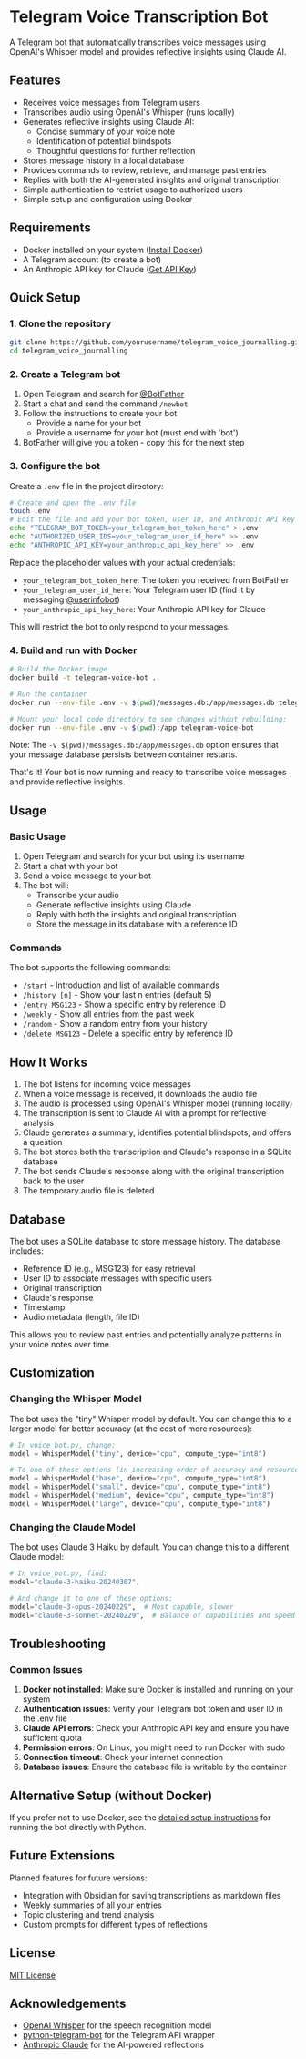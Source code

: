 # Telegram Voice Transcription Bot

A Telegram bot that automatically transcribes voice messages using OpenAI's Whisper model and provides reflective insights using Claude AI.

## Features

- Receives voice messages from Telegram users
- Transcribes audio using OpenAI's Whisper (runs locally)
- Generates reflective insights using Claude AI:
  - Concise summary of your voice note
  - Identification of potential blindspots
  - Thoughtful questions for further reflection
- Stores message history in a local database
- Provides commands to review, retrieve, and manage past entries
- Replies with both the AI-generated insights and original transcription
- Simple authentication to restrict usage to authorized users
- Simple setup and configuration using Docker

## Requirements

- Docker installed on your system ([Install Docker](https://docs.docker.com/get-docker/))
- A Telegram account (to create a bot)
- An Anthropic API key for Claude ([Get API Key](https://console.anthropic.com/))

## Quick Setup

### 1. Clone the repository

```bash
git clone https://github.com/yourusername/telegram_voice_journalling.git
cd telegram_voice_journalling
```

### 2. Create a Telegram bot

1. Open Telegram and search for [@BotFather](https://t.me/BotFather)
2. Start a chat and send the command `/newbot`
3. Follow the instructions to create your bot
   - Provide a name for your bot
   - Provide a username for your bot (must end with 'bot')
4. BotFather will give you a token - copy this for the next step

### 3. Configure the bot

Create a `.env` file in the project directory:

```bash
# Create and open the .env file
touch .env
# Edit the file and add your bot token, user ID, and Anthropic API key
echo "TELEGRAM_BOT_TOKEN=your_telegram_bot_token_here" > .env
echo "AUTHORIZED_USER_IDS=your_telegram_user_id_here" >> .env
echo "ANTHROPIC_API_KEY=your_anthropic_api_key_here" >> .env
```

Replace the placeholder values with your actual credentials:
- `your_telegram_bot_token_here`: The token you received from BotFather
- `your_telegram_user_id_here`: Your Telegram user ID (find it by messaging [@userinfobot](https://t.me/userinfobot))
- `your_anthropic_api_key_here`: Your Anthropic API key for Claude

This will restrict the bot to only respond to your messages.

### 4. Build and run with Docker

```bash
# Build the Docker image
docker build -t telegram-voice-bot .

# Run the container
docker run --env-file .env -v $(pwd)/messages.db:/app/messages.db telegram-voice-bot

# Mount your local code directory to see changes without rebuilding:
docker run --env-file .env -v $(pwd):/app telegram-voice-bot
```

Note: The `-v $(pwd)/messages.db:/app/messages.db` option ensures that your message database persists between container restarts.

That's it! Your bot is now running and ready to transcribe voice messages and provide reflective insights.

## Usage

### Basic Usage

1. Open Telegram and search for your bot using its username
2. Start a chat with your bot
3. Send a voice message to your bot
4. The bot will:
   - Transcribe your audio
   - Generate reflective insights using Claude
   - Reply with both the insights and original transcription
   - Store the message in its database with a reference ID

### Commands

The bot supports the following commands:

- `/start` - Introduction and list of available commands
- `/history [n]` - Show your last n entries (default 5)
- `/entry MSG123` - Show a specific entry by reference ID
- `/weekly` - Show all entries from the past week
- `/random` - Show a random entry from your history
- `/delete MSG123` - Delete a specific entry by reference ID

## How It Works

1. The bot listens for incoming voice messages
2. When a voice message is received, it downloads the audio file
3. The audio is processed using OpenAI's Whisper model (running locally)
4. The transcription is sent to Claude AI with a prompt for reflective analysis
5. Claude generates a summary, identifies potential blindspots, and offers a question
6. The bot stores both the transcription and Claude's response in a SQLite database
7. The bot sends Claude's response along with the original transcription back to the user
8. The temporary audio file is deleted

## Database

The bot uses a SQLite database to store message history. The database includes:

- Reference ID (e.g., MSG123) for easy retrieval
- User ID to associate messages with specific users
- Original transcription
- Claude's response
- Timestamp
- Audio metadata (length, file ID)

This allows you to review past entries and potentially analyze patterns in your voice notes over time.

## Customization

### Changing the Whisper Model

The bot uses the "tiny" Whisper model by default. You can change this to a larger model for better accuracy (at the cost of more resources):

```python
# In voice_bot.py, change:
model = WhisperModel("tiny", device="cpu", compute_type="int8")

# To one of these options (in increasing order of accuracy and resource usage):
model = WhisperModel("base", device="cpu", compute_type="int8")
model = WhisperModel("small", device="cpu", compute_type="int8")
model = WhisperModel("medium", device="cpu", compute_type="int8")
model = WhisperModel("large", device="cpu", compute_type="int8")
```

### Changing the Claude Model

The bot uses Claude 3 Haiku by default. You can change this to a different Claude model:

```python
# In voice_bot.py, find:
model="claude-3-haiku-20240307",

# And change it to one of these options:
model="claude-3-opus-20240229",  # Most capable, slower
model="claude-3-sonnet-20240229",  # Balance of capabilities and speed
```

## Troubleshooting

### Common Issues

1. **Docker not installed**: Make sure Docker is installed and running on your system
2. **Authentication issues**: Verify your Telegram bot token and user ID in the .env file
3. **Claude API errors**: Check your Anthropic API key and ensure you have sufficient quota
4. **Permission errors**: On Linux, you might need to run Docker with sudo
5. **Connection timeout**: Check your internet connection
6. **Database issues**: Ensure the database file is writable by the container

## Alternative Setup (without Docker)

If you prefer not to use Docker, see the [detailed setup instructions](SETUP_WITHOUT_DOCKER.md) for running the bot directly with Python.

## Future Extensions

Planned features for future versions:
- Integration with Obsidian for saving transcriptions as markdown files
- Weekly summaries of all your entries
- Topic clustering and trend analysis
- Custom prompts for different types of reflections

## License

[MIT License](LICENSE)

## Acknowledgements

- [OpenAI Whisper](https://github.com/openai/whisper) for the speech recognition model
- [python-telegram-bot](https://github.com/python-telegram-bot/python-telegram-bot) for the Telegram API wrapper
- [Anthropic Claude](https://www.anthropic.com/claude) for the AI-powered reflections 